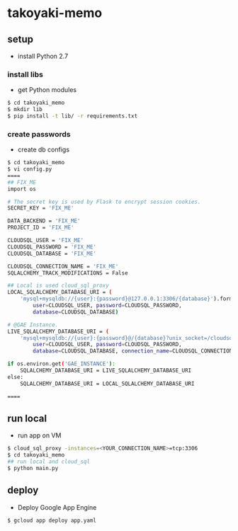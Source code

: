 # takoyaki-memo

## setup

* install Python 2.7

### install libs

* get Python modules
```bash
$ cd takoyaki_memo
$ mkdir lib
$ pip install -t lib/ -r requirements.txt
```

### create passwords

* create db configs
```bash
$ cd takoyaki_memo
$ vi config.py
====
## FIX_ME
import os

# The secret key is used by Flask to encrypt session cookies.
SECRET_KEY = 'FIX_ME'

DATA_BACKEND = 'FIX_ME'
PROJECT_ID = 'FIX_ME'

CLOUDSQL_USER = 'FIX_ME'
CLOUDSQL_PASSWORD = 'FIX_ME'
CLOUDSQL_DATABASE = 'FIX_ME'

CLOUDSQL_CONNECTION_NAME = 'FIX_ME'
SQLALCHEMY_TRACK_MODIFICATIONS = False

## Local is used cloud_sql_proxy
LOCAL_SQLALCHEMY_DATABASE_URI = (
    'mysql+mysqldb://{user}:{password}@127.0.0.1:3306/{database}').format(
        user=CLOUDSQL_USER, password=CLOUDSQL_PASSWORD,
        database=CLOUDSQL_DATABASE)

# @GAE Instance.
LIVE_SQLALCHEMY_DATABASE_URI = (
    'mysql+mysqldb://{user}:{password}@/{database}?unix_socket=/cloudsql/{connection_name}').format(
        user=CLOUDSQL_USER, password=CLOUDSQL_PASSWORD,
        database=CLOUDSQL_DATABASE, connection_name=CLOUDSQL_CONNECTION_NAME)

if os.environ.get('GAE_INSTANCE'):
    SQLALCHEMY_DATABASE_URI = LIVE_SQLALCHEMY_DATABASE_URI
else:
    SQLALCHEMY_DATABASE_URI = LOCAL_SQLALCHEMY_DATABASE_URI

====
```

## run local

* run app on VM
```bash
$ cloud_sql_proxy -instances=<YOUR_CONNECTION_NAME>=tcp:3306
$ cd takoyaki_memo
## run local and cloud_sql
$ python main.py
```

## deploy

* Deploy Google App Engine
```bash
$ gcloud app deploy app.yaml
```

